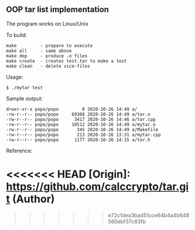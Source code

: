 ## OOP tar list implementation

The program works on Linux/Unix

To build:

    make         - prepare to execute
    make all     - same above
    make dep     - produce .o files
    make create  - creates test.tar to make a test
    make clean   - delete vice-files

Usage:

    $ ./mytar test

Sample output:

    drwxr-xr-x popo/popo         0 2020-10-26 14:49 a/
    -rw-r--r-- popo/popo     69368 2020-10-26 14:49 a/tar.o
    -rw-r--r-- popo/popo      3417 2020-10-26 14:46 a/tar.cpp
    -rw-r--r-- popo/popo     10512 2020-10-26 14:49 a/mytar.o
    -rw-r--r-- popo/popo       345 2020-10-26 14:49 a/Makefile
    -rw-r--r-- popo/popo       213 2020-10-26 13:31 a/mytar.cpp
    -rw-r--r-- popo/popo      1177 2020-10-26 14:15 a/tar.h

Reference:

<<<<<<< HEAD
    [Origin]: https://github.com/calccrypto/tar.git (Author)
=======
    
>>>>>>> e72c1dea3bad51cce64b4a4b648560ebf37c83fb
